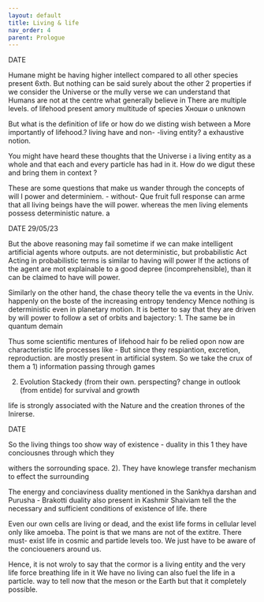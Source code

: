 ```yaml
---
layout: default
title: Living & life
nav_order: 4
parent: Prologue
---
```



DATE

Humane might be having higher intellect compared to all other species present 6xth. But nothing can be said surely about the other 2 properties if we consider the Universe or the mully verse we can understand that Humans are not at the centre what generally believe in There are multiple levels. of lifehood present amory multitude of species Хноши о unknown

But what is the definition of life or how do we disting wish between a More importantly of lifehood.? living have and non- -living entity? a exhaustive notion.

You might have heard these thoughts that the Universe i a living entity as a whole and that each and every particle has had in it. How do we digut these and bring them in context ?

These are some questions that make us wander through the concepts of will I power and determiniem. - without- Que fruit full response can arme that all living beings have the will power. whereas the men living elements possess deterministic nature. a


DATE 29/05/23

But the above reasoning may fail sometime if we can make intelligent artificial agents whore outputs. are not deterministic, but probabilistic Act Acting in probabilistic terms is similar to having will power If the actions of the agent are mot explainable to a good depree (incomprehensible), than it can be claimed to have will power.

Similarly on the other hand, the chase theory telle the va events in the Univ. happenly on the boste of the increasing entropy tendency Mence nothing is deterministic even in planetary motion. It is better to say that they are driven by will power to follow a set of orbits and bajectory: 1. The same be in quantum demain

Thus some scientific mentures of lifehood hair fo be relied opon now are characteristic life processes like - But since they respiantion, excretion, reproduction. are mostly present in artificial system. So we take the crux of them a 1) information passing through games

2) Evolution Stackedy (from their own. perspecting? change in outlook (from entide) for survival and growth

life is strongly associated with the Nature and the creation thrones of the Inirerse.


DATE

So the living things too show way of existence - duality in this 1 they have conciousnes through which they

withers the sorrounding space. 2). They have knowlege transfer mechanism to effect the surrounding

The energy and conciaviness duality mentioned in the Sankhya darshan and Purusha - Brakotti duality also present in Kashmir Shaiviam tell the the necessary and sufficient conditions of existence of life. there

Even our own cells are living or dead, and the exist life forms in cellular level only like amoeba. The point is that we mans are not of the extitre. There must- exist life in cosmic and partide levels too. We just have to be aware of the concioueners around us.

Hence, it is not wroly to say that the cormor is a living entity and the very life force breathing life in it We have no living can also fuel the life in a particle. way to tell now that the meson or the Earth but that it completely possible.



